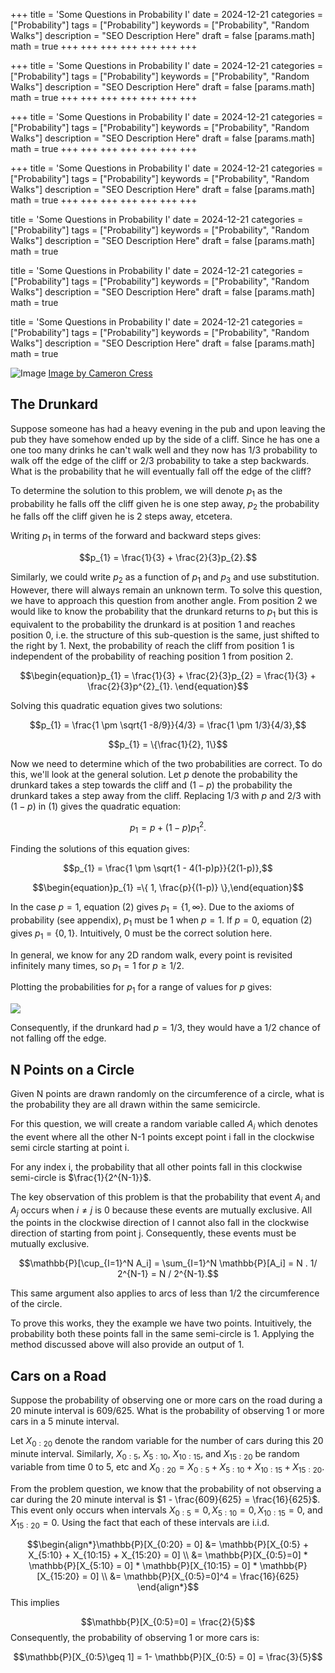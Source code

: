 +++
title = 'Some Questions in Probability I'
date = 2024-12-21
categories = ["Probability"]
tags = ["Probability"]
keywords = ["Probability", "Random Walks"]
description = "SEO Description Here"
draft = false
[params.math]
math = true
+++
+++
+++
+++
+++
+++
+++

+++
title = 'Some Questions in Probability I'
date = 2024-12-21
categories = ["Probability"]
tags = ["Probability"]
keywords = ["Probability", "Random Walks"]
description = "SEO Description Here"
draft = false
[params.math]
math = true
+++
+++
+++
+++
+++
+++
+++

+++
title = 'Some Questions in Probability I'
date = 2024-12-21
categories = ["Probability"]
tags = ["Probability"]
keywords = ["Probability", "Random Walks"]
description = "SEO Description Here"
draft = false
[params.math]
math = true
+++
+++
+++
+++
+++
+++
+++

+++
title = 'Some Questions in Probability I'
date = 2024-12-21
categories = ["Probability"]
tags = ["Probability"]
keywords = ["Probability", "Random Walks"]
description = "SEO Description Here"
draft = false
[params.math]
math = true
+++
+++
+++
+++
+++
+++
+++


title = 'Some Questions in Probability I'
date = 2024-12-21
categories = ["Probability"]
tags = ["Probability"]
keywords = ["Probability", "Random Walks"]
description = "SEO Description Here"
draft = false
[params.math]
math = true

title = 'Some Questions in Probability I'
date = 2024-12-21
categories = ["Probability"]
tags = ["Probability"]
keywords = ["Probability", "Random Walks"]
description = "SEO Description Here"
draft = false
[params.math]
math = true

title = 'Some Questions in Probability I'
date = 2024-12-21
categories = ["Probability"]
tags = ["Probability"]
keywords = ["Probability", "Random Walks"]
description = "SEO Description Here"
draft = false
[params.math]
math = true

![Image](/images/cameron-cress-OZZIrjLTmA8-unsplash.jpg)
[Image by Cameron Cress](https://unsplash.com/@cam_cress)

## The Drunkard

Suppose someone has had a heavy evening in the pub and upon leaving the pub they have somehow ended up by the side of a cliff. Since he has one a one too many drinks he can't walk well and they now has 1/3 probability to walk off the edge of the cliff or 2/3 probability to take a step backwards. What is the probability that he will eventually fall off the edge of the cliff?

To determine the solution to this problem, we will denote $p_{1}$ as the probability he falls off the cliff given he is one step away, $p_{2}$ the probability he falls off the cliff given he is 2 steps away, etcetera.

Writing $p_{1}$ in terms of the forward and backward steps gives:

$$p_{1} = \frac{1}{3} + \frac{2}{3}p_{2}.$$

Similarly, we could write $p_{2}$ as a function of $p_{1}$ and $p_{3}$ and use substitution. However, there will always remain an unknown term. To solve this question, we have to approach this question from another angle. From position 2 we would like to know the probability that the drunkard returns to $p_{1}$ but this is equivalent to the probability the drunkard is at position 1 and reaches position 0, i.e. the structure of this sub-question is the same, just shifted to the right by 1. Next, the probability of reach the cliff from position 1 is independent of the probability of reaching position 1 from position 2.

$$\begin{equation}p_{1} = \frac{1}{3} + \frac{2}{3}p_{2} = \frac{1}{3} + \frac{2}{3}p^{2}_{1}. \end{equation}$$

Solving this quadratic equation gives two solutions:

$$p_{1} = \frac{1 \pm \sqrt{1 -8/9}}{4/3} = \frac{1 \pm 1/3}{4/3},$$

$$p_{1} = \{\frac{1}{2}, 1\}$$

Now we need to determine which of the two probabilities are correct. To do this, we'll look at the general solution. Let $p$ denote the probability the drunkard takes a step towards the cliff and $(1-p)$ the probability the drunkard takes a step away from the cliff. Replacing $1/3$ with $p$ and $2/3$ with $(1-p)$ in (1) gives the quadratic equation:

$$p_{1} = p + (1-p) p^{2}_{1}.$$

Finding the solutions of this equation gives:

$$p_{1} = \frac{1 \pm \sqrt{1 - 4(1-p)p}}{2(1-p)},$$

$$\begin{equation}p_{1} =\{ 1, \frac{p}{(1-p)} \},\end{equation}$$

In the case $p = 1$, equation (2) gives $p_{1} = \{1, \infty \}$. Due to the axioms of probability (see appendix), $p_{1}$ must be 1 when $p=1$. If $p = 0$, equation (2) gives $p_{1} = \{0, 1\}$. Intuitively, 0 must be the correct solution here.

In general, we know for any 2D random walk, every point is revisited infinitely many times, so $p_{1} = 1$ for $p \geq 1/2$.

Plotting the probabilities for $p_{1}$ for a range of values for $p$ gives:

![](https://mathstoml.ghost.io/content/images/2024/10/Probability-of-Falling-of-the-Edge-for-different-values-of-p-1.png)

Consequently, if the drunkard had $p = 1/3$, they would have a $1/2$ chance of not falling off the edge.

## N Points on a Circle

Given N points are drawn randomly on the circumference of a circle, what is the probability they are all drawn within the same semicircle.

For this question, we will create a random variable called $A_i$ which denotes the event where all the other N-1 points except point i fall in the clockwise semi circle starting at point i.

For any index i, the probability that all other points fall in this clockwise semi-circle is $\frac{1}{2^{N-1}}$.

The key observation of this problem is that the probability that event $A_i$ and $A_j$ occurs when $i \neq j$ is 0 because these events are mutually exclusive. All the points in the clockwise direction of I cannot also fall in the clockwise direction of starting from point j. Consequently, these events must be mutually exclusive.

$$\mathbb{P}[\cup_{I=1}^N A_i] = \sum_{I=1}^N \mathbb{P}[A_i] = N . 1/ 2^{N-1} = N / 2^{N-1}.$$

This same argument also applies to arcs of less than 1/2 the circumference of the circle.

To prove this works, they the example we have two points. Intuitively, the probability both these points fall in the same semi-circle is 1. Applying the method discussed above will also provide an output of 1.

## Cars on a Road

Suppose the probability of observing one or more cars on the road during a 20 minute interval is 609/625. What is the probability of observing 1 or more cars in a 5 minute interval.

Let $X_{0:20}$ denote the random variable for the number of cars during this 20 minute interval. Similarly, $X_{0:5}$, $X_{5:10}$, $X_{10:15}$, and $X_{15:20}$ be random variable from time 0 to 5, etc and $X_{0:20} = X_{0:5} + X_{5:10} + X_{10:15} + X_{15:20}$.

From the problem question, we know that the probability of not observing a car during the 20 minute interval is $1 - \frac{609}{625} = \frac{16}{625}$. This event only occurs when intervals $X_{0:5} =0, X_{5:10}=0,  X_{10:15} = 0,$ and $X_{15:20}=0$. Using the fact that each of these intervals are i.i.d.

$$\begin{align*}\mathbb{P}[X_{0:20} = 0] &= \mathbb{P}[X_{0:5} + X_{5:10} + X_{10:15} + X_{15:20} = 0] \\ &= \mathbb{P}[X_{0:5}=0] * \mathbb{P}[X_{5:10} = 0] * \mathbb{P}[X_{10:15} = 0] * \mathbb{P}[X_{15:20} = 0] \\   &= \mathbb{P}[X_{0:5}=0]^4 = \frac{16}{625} \end{align*}$$
This implies

$$\mathbb{P}[X_{0:5}=0] = \frac{2}{5}$$
Consequently, the probability of observing 1 or more cars is:

$$\mathbb{P}[X_{0:5}\geq 1] = 1- \mathbb{P}[X_{0:5} = 0] = \frac{3}{5}$$
